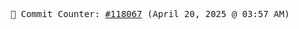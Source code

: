 <p align="center">
    <samp>
        📮 Commit Counter: <a href="https://github.com/Javascript-void0/Javascript-void0/commits/main">#118067</a> (April 20, 2025 @ 03:57 AM)
    </samp>
</p>